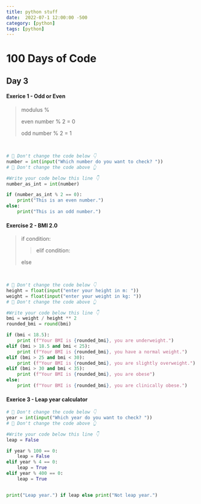 ```yaml
---
title: python stuff
date:  2022-07-1 12:00:00 -500
category: [python]
tags: [python]
---
```


# 100 Days of Code

## Day 3

#### Exerice 1 - Odd or Even

> modulus %
>
> even number % 2 = 0
>
> odd number % 2 = 1

<br />

```python
# 🚨 Don't change the code below 👇
number = int(input("Which number do you want to check? "))
# 🚨 Don't change the code above 👆

#Write your code below this line 👇
number_as_int = int(number)

if (number_as_int % 2 == 0):
    print("This is an even number.")
else:
    print("This is an odd number.")
```

#### Exercise 2 - BMI 2.0

> if condition:
> > elif condition:
>
> else

<br />

```python
# 🚨 Don't change the code below 👇
height = float(input("enter your height in m: "))
weight = float(input("enter your weight in kg: "))
# 🚨 Don't change the code above 👆

#Write your code below this line 👇
bmi = weight / height ** 2
rounded_bmi = round(bmi)

if (bmi < 18.5):
    print (f"Your BMI is {rounded_bmi}, you are underweight.")
elif (bmi > 18.5 and bmi < 25):
    print (f"Your BMI is {rounded_bmi}, you have a normal weight.")
elif (bmi > 25 and bmi < 30):
    print (f"Your BMI is {rounded_bmi}, you are slightly overweight.")
elif (bmi > 30 and bmi < 35):
    print (f"Your BMI is {rounded_bmi}, you are obese")
else:
    print (f"Your BMI is {rounded_bmi}, you are clinically obese.")
```


#### Exerice 3 - Leap year calculator

```python
# 🚨 Don't change the code below 👇
year = int(input("Which year do you want to check? "))
# 🚨 Don't change the code above 👆

#Write your code below this line 👇
leap = False

if year % 100 == 0:
    leap = False
elif year % 4 == 0:
    leap = True
elif year % 400 == 0:
    leap = True


print("Leap year.") if leap else print("Not leap year.")
```
